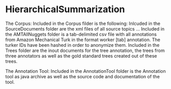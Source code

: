 # HierarchicalSummarization

The Corpus:
Included in the Corpus filder is the following:
Inlcuded in the SourceDocuments folder are the xml files of all source topics ...
Included in the AMTAllNuggets folder is a tab-delimited csv file with all annotations from Amazon Mechanical Turk in the format worker [tab] annotation. The turker IDs have been hashed in order to anonymize them.
Included in the Trees folder are the inout documents for the tree annotation, the trees from three annotators as well as the gold standard trees created out of these trees. 

The Annotation Tool:
Included in the AnnotationTool folder is the Annotation tool as java archive as well as the source code and documentation of the tool.
